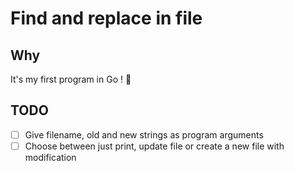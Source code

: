 # Find and replace in file

## Why

It's my first program in Go ! 🤫

## TODO

- [ ] Give filename, old and new strings as program arguments
- [ ] Choose between just print, update file or create a new file with modification